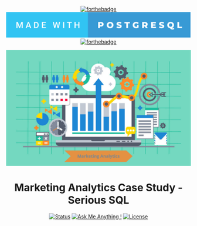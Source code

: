 <div align="center">

[![forthebadge](https://forthebadge.com/images/badges/built-with-love.svg)]()
[![forthebadge](images/badges/made-with-postgresql.svg)]()
[![forthebadge](https://forthebadge.com/images/badges/made-with-markdown.svg)]()

</div>

<p align="center">
    <img src="images\Marketing_Analytics.png" alt="marketing-analytics">
</p>

<h1 align="center">Marketing Analytics Case Study - Serious SQL</h1>

<div align="center">

  [![Status](https://img.shields.io/badge/status-active-success.svg)]()
  [![Ask Me Anything !](https://img.shields.io/badge/Ask%20me-anything-1abc9c.svg)]() 
  [![License](https://img.shields.io/badge/license-MIT-blue.svg)](/LICENSE)

</div>
